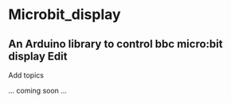 # Microbit_display
## An Arduino library to control bbc micro:bit display Edit
Add topics

... coming soon ...
